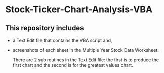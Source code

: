 # Stock-Ticker-Chart-Analysis-VBA
    
## This repository includes 
* a Text Edit file that contains the VBA script and,
* screenshots of each sheet in the Multiple Year Stock Data Worksheet.

    There are 2 sub routines in the Text Edit file: the first is to produce the first chart and the second is for the greatest values chart.
    
